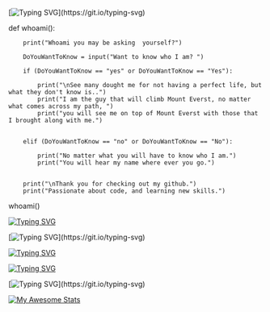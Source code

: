 [![Typing SVG](https://readme-typing-svg.herokuapp.com?color=0BF704&lines=AlvarezEg;)](https://git.io/typing-svg)

def whoami():
        
        print("Whoami you may be asking  yourself?")

        DoYouWantToKnow = input("Want to know who I am? ")

        if (DoYouWantToKnow == "yes" or DoYouWantToKnow == "Yes"):

            print("\nSee many dought me for not having a perfect life, but what they don't know is..")
            print("I am the guy that will climb Mount Everst, no matter what comes across my path, ")
            print("you will see me on top of Mount Everst with those that I brought along with me.")
        

        elif (DoYouWantToKnow == "no" or DoYouWantToKnow == "No"):

            print("No matter what you will have to know who I am.")
            print("You will hear my name where ever you go.")
        

        print("\nThank you for checking out my github.")
        print("Passionate about code, and learning new skills.")
whoami()


[![Typing SVG](https://readme-typing-svg.herokuapp.com?color=0BF704&lines=yay+-S+AlvarezEg+Lang_Stats)](https://git.io/typing-svg)

[![Typing SVG](https://readme-typing-svg.herokuapp.com?color=0BF704&lines=Downloaded+Lang_stats:)](https://git.io/typing-svg)

[![Typing SVG](https://readme-typing-svg.herokuapp.com?color=0BF704&lines=;Python+75%25)](https://git.io/typing-svg)

[![Typing SVG](https://readme-typing-svg.herokuapp.com?color=0BF704&lines=;C%2B%2B+35%25)](https://git.io/typing-svg)

[![Typing SVG](https://readme-typing-svg.herokuapp.com?color=0BF704&lines=;C+25%25;)](https://git.io/typing-svg)



[![My Awesome Stats](https://awesome-github-stats.azurewebsites.net/user-stats/alvarezeg?cardType=github&theme=gotham)](https://git.io/awesome-stats-card)








